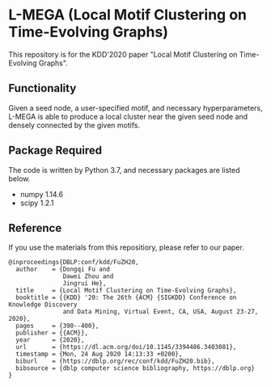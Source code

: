 # L-MEGA (Local Motif Clustering on Time-Evolving Graphs)
This repository is for the KDD'2020 paper "Local Motif Clustering on Time-Evolving Graphs".

## Functionality
Given a seed node, a user-specified motif, and necessary hyperparameters, L-MEGA is able to produce a local cluster near the given seed node and densely connected by the given motifs.

## Package Required
The code is written by Python 3.7, and necessary packages are listed below.
- numpy 1.14.6
- scipy 1.2.1

## Reference
If you use the materials from this repositiory, please refer to our paper.
```
@inproceedings{DBLP:conf/kdd/FuZH20,
  author    = {Dongqi Fu and
               Dawei Zhou and
               Jingrui He},
  title     = {Local Motif Clustering on Time-Evolving Graphs},
  booktitle = {{KDD} '20: The 26th {ACM} {SIGKDD} Conference on Knowledge Discovery
               and Data Mining, Virtual Event, CA, USA, August 23-27, 2020},
  pages     = {390--400},
  publisher = {{ACM}},
  year      = {2020},
  url       = {https://dl.acm.org/doi/10.1145/3394486.3403081},
  timestamp = {Mon, 24 Aug 2020 14:13:33 +0200},
  biburl    = {https://dblp.org/rec/conf/kdd/FuZH20.bib},
  bibsource = {dblp computer science bibliography, https://dblp.org}
}
```
